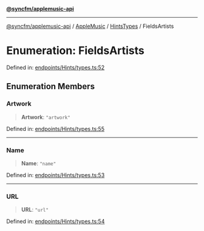 [**@syncfm/applemusic-api**](../../../../../../README.md)

***

[@syncfm/applemusic-api](../../../../../../globals.md) / [AppleMusic](../../../README.md) / [HintsTypes](../README.md) / FieldsArtists

# Enumeration: FieldsArtists

Defined in: [endpoints/Hints/types.ts:52](https://github.com/sync-fm/applemusic-api/blob/9ff258d5e3837a0cb0f9914911c5614d92f344ed/src/endpoints/Hints/types.ts#L52)

## Enumeration Members

### Artwork

> **Artwork**: `"artwork"`

Defined in: [endpoints/Hints/types.ts:55](https://github.com/sync-fm/applemusic-api/blob/9ff258d5e3837a0cb0f9914911c5614d92f344ed/src/endpoints/Hints/types.ts#L55)

***

### Name

> **Name**: `"name"`

Defined in: [endpoints/Hints/types.ts:53](https://github.com/sync-fm/applemusic-api/blob/9ff258d5e3837a0cb0f9914911c5614d92f344ed/src/endpoints/Hints/types.ts#L53)

***

### URL

> **URL**: `"url"`

Defined in: [endpoints/Hints/types.ts:54](https://github.com/sync-fm/applemusic-api/blob/9ff258d5e3837a0cb0f9914911c5614d92f344ed/src/endpoints/Hints/types.ts#L54)
